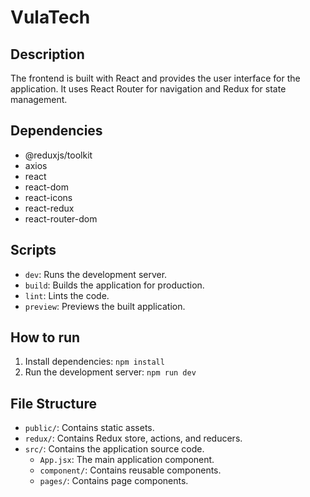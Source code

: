 # VulaTech

## Description

The frontend is built with React and provides the user interface for the application. It uses React Router for navigation and Redux for state management.

## Dependencies

- @reduxjs/toolkit
- axios
- react
- react-dom
- react-icons
- react-redux
- react-router-dom

## Scripts

- `dev`: Runs the development server.
- `build`: Builds the application for production.
- `lint`: Lints the code.
- `preview`: Previews the built application.

## How to run

1.  Install dependencies: `npm install`
2.  Run the development server: `npm run dev`

## File Structure

- `public/`: Contains static assets.
- `redux/`: Contains Redux store, actions, and reducers.
- `src/`: Contains the application source code.
  - `App.jsx`: The main application component.
  - `component/`: Contains reusable components.
  - `pages/`: Contains page components.
